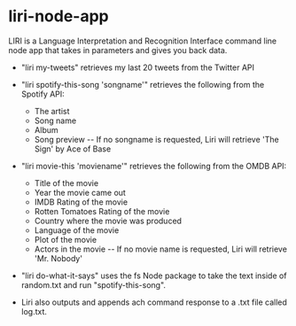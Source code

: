 # liri-node-app

LIRI is a Language Interpretation and Recognition Interface command line node app that takes in parameters and gives you back data.

* "liri my-tweets" retrieves my last 20 tweets from the Twitter API

* "liri spotify-this-song 'songname'" retrieves the following from the Spotify API:
    * The artist
    * Song name
    * Album
    * Song preview
-- If no songname is requested, Liri will retrieve 'The Sign' by Ace of Base

* "liri movie-this 'moviename'" retrieves the following from the OMDB API:
   * Title of the movie
   * Year the movie came out
   * IMDB Rating of the movie
   * Rotten Tomatoes Rating of the movie
   * Country where the movie was produced
   * Language of the movie
   * Plot of the movie
   * Actors in the movie
 -- If no movie name is requested, Liri will retrieve 'Mr. Nobody'
 
 * "liri do-what-it-says" uses the fs Node package to take the text inside of random.txt and run "spotify-this-song".
 
 * Liri also outputs and appends ach command response to a .txt file called log.txt.
